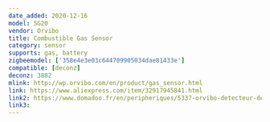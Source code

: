 ```yaml
---
date_added: 2020-12-16
model: SG20 
vendor: Orvibo
title: Combustible Gas Sensor
category: sensor
supports: gas, battery
zigbeemodel: ['358e4e3e03c644709905034dae81433e']
compatible: [deconz]
deconz: 3882
mlink: http://wp.orvibo.com/en/product/gas_sensor.html
link: https://www.aliexpress.com/item/32917945841.html
link2: https://www.domadoo.fr/en/peripheriques/5337-orvibo-detecteur-de-gaz-zigbee.html
link3: 
---
```

